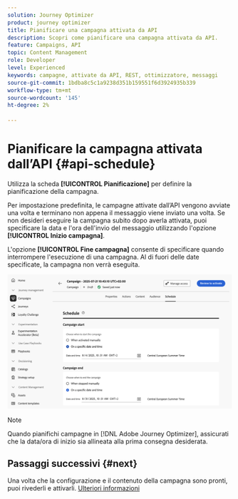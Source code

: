 ```yaml
---
solution: Journey Optimizer
product: journey optimizer
title: Pianificare una campagna attivata da API
description: Scopri come pianificare una campagna attivata da API.
feature: Campaigns, API
topic: Content Management
role: Developer
level: Experienced
keywords: campagne, attivate da API, REST, ottimizzatore, messaggi
source-git-commit: 1bdba8c5c1a9238d351b159551f6d3924935b339
workflow-type: tm+mt
source-wordcount: '145'
ht-degree: 2%

---
```



# Pianificare la campagna attivata dall’API {#api-schedule}

Utilizza la scheda **[!UICONTROL Pianificazione]** per definire la pianificazione della campagna.

Per impostazione predefinita, le campagne attivate dall’API vengono avviate una volta e terminano non appena il messaggio viene inviato una volta. Se non desideri eseguire la campagna subito dopo averla attivata, puoi specificare la data e l&#39;ora dell&#39;invio del messaggio utilizzando l&#39;opzione **[!UICONTROL Inizio campagna]**.

L&#39;opzione **[!UICONTROL Fine campagna]** consente di specificare quando interrompere l&#39;esecuzione di una campagna. Al di fuori delle date specificate, la campagna non verrà eseguita.

![](assets/api-triggered-schedule.png)

>[!NOTE]
>
>Quando pianifichi campagne in [!DNL Adobe Journey Optimizer], assicurati che la data/ora di inizio sia allineata alla prima consegna desiderata.

## Passaggi successivi {#next}

Una volta che la configurazione e il contenuto della campagna sono pronti, puoi rivederli e attivarli. [Ulteriori informazioni](review-activate-campaign.md)
